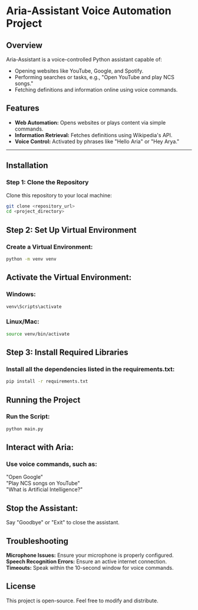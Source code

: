 
# Aria-Assistant Voice Automation Project

## Overview  
Aria-Assistant is a voice-controlled Python assistant capable of:  
- Opening websites like YouTube, Google, and Spotify.  
- Performing searches or tasks, e.g., "Open YouTube and play NCS songs."  
- Fetching definitions and information online using voice commands.  

## Features  
- **Web Automation:** Opens websites or plays content via simple commands.  
- **Information Retrieval:** Fetches definitions using Wikipedia's API.  
- **Voice Control:** Activated by phrases like "Hello Aria" or "Hey Arya."  

---

## Installation  

### Step 1: Clone the Repository  
Clone this repository to your local machine:  

```bash
git clone <repository_url>  
cd <project_directory>  

```

## Step 2: Set Up Virtual Environment
### Create a Virtual Environment:
```bash
python -m venv venv  
```
## Activate the Virtual Environment:
### Windows:
```bash
venv\Scripts\activate  
```
### Linux/Mac:
```bash
source venv/bin/activate  
```
## Step 3: Install Required Libraries
### Install all the dependencies listed in the requirements.txt:
```bash
pip install -r requirements.txt  
```

## Running the Project
### Run the Script:
```bash
python main.py
```  
## Interact with Aria:
### Use voice commands, such as:

"Open Google"<br>
"Play NCS songs on YouTube"<br>
"What is Artificial Intelligence?"

## Stop the Assistant:

Say "Goodbye" or "Exit" to close the assistant.

## Troubleshooting
**Microphone Issues:** Ensure your microphone is properly configured. <br>
**Speech Recognition Errors:** Ensure an active internet connection.<br>
**Timeouts:** Speak within the 10-second window for voice commands.


## License
This project is open-source. Feel free to modify and distribute.
